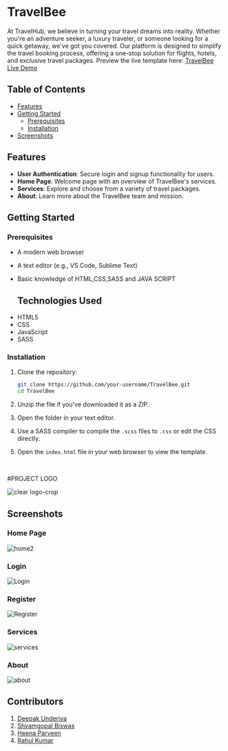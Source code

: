 # TravelBee

At TravelHub, we believe in turning your travel dreams into reality. Whether you're an adventure seeker, a luxury traveler, or someone looking for a quick getaway, we've got you covered. Our platform is designed to simplify the travel booking process, offering a one-stop solution for flights, hotels, and exclusive travel packages.
Preview the live template here: [TravelBee Live Demo](https://travel-bee-b66ab7.netlify.app/)

## Table of Contents
- [Features](#features)
- [Getting Started](#getting-started)
  - [Prerequisites](#prerequisites)
  - [Installation](#installation)
- [Screenshots](#Screenshots)


## Features

- **User Authentication**: Secure login and signup functionality for users.
- **Home Page**: Welcome page with an overview of TravelBee's services.
- **Services**: Explore and choose from a variety of travel packages.
- **About**: Learn more about the TravelBee team and mission.

## Getting Started

### Prerequisites
- A modern web browser
- A text editor (e.g., VS Code, Sublime Text)
- Basic knowledge of HTML,CSS,SASS and JAVA SCRIPT

  ## Technologies Used
<ul>
<li>HTML5</li>
<li>CSS</li>
<li>JavaScript</li>
<li>SASS</li>  
</ul>

### Installation

1. Clone the repository:

   ```bash
   git clone https://github.com/your-username/TravelBee.git
   cd TravelBee
2. Unzip the file if you've downloaded  it as a ZIP.
3. Open the folder in your text editor.
4. Use a SASS compiler to compile the `.scss` files to `.css` or edit the CSS directly.
5. Open the `index.html` file in your web browser to view the template.

   <br>

#PROJECT LOGO
<br>

![clear logo-crop](https://github.com/heyyrahul/vivid-roll-405/assets/79692865/d3735248-d34a-4d84-b887-72fb8dba6a55)

## Screenshots

### Home Page
![home2](https://github.com/underiya/code-rhapsody-3467/assets/79692865/79148185-3657-4704-a912-c5f775e17b82)
### Login 

![Login](https://github.com/heyyrahul/vivid-roll-405/assets/79692865/f5cc0a90-2daa-42f8-868f-553d2eba2db0)

### Register

![Register](https://github.com/heyyrahul/vivid-roll-405/assets/79692865/610293b6-686f-44c6-94c1-01fcc96b7284)

### Services
![services](https://github.com/underiya/code-rhapsody-3467/assets/79692865/83026714-49b0-4c58-93e1-8a6c1baf182b)
### About

![about](https://github.com/heyyrahul/vivid-roll-405/assets/79692865/05d0b2c4-32f9-4aef-a73d-97f81cb60301)


## Contributors
1. <a href="https://github.com/underiya">Deepak Underiya</a> 
2. <a href="https://github.com/S-G-Biswas">Shyamgopal Biswas</a>  
3. <a href="https://github.com/parveenheena"> Heena Parveen</a>
4. <a href="https://github.com/heyyrahul">Rahul Kumar</a> 
